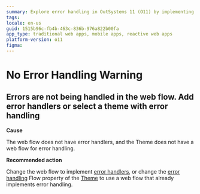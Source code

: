 ```yaml
---
summary: Explore error handling in OutSystems 11 (O11) by implementing error handlers in web flows or adjusting theme settings for improved application robustness.
tags:
locale: en-us
guid: 1515b96c-fb4b-463c-836b-976a822b00fa
app_type: traditional web apps, mobile apps, reactive web apps
platform-version: o11
figma:
---
```


# No Error Handling Warning

## Errors are not being handled in the web flow. Add error handlers or select a theme with error handling

**Cause**

The web flow does not have error handlers, and the Theme does not have a web flow for error handling.

**Recommended action**

Change the web flow to implement [error handlers](../../../ref/lang/auto/class-exception-handler.md), or change the [error handling](../../../building-apps/handling-exceptions/handling-mechanism.md) Flow property of the [Theme](../../../building-apps/ui/look-feel/themes.md) to use a web flow that already implements error handling.
